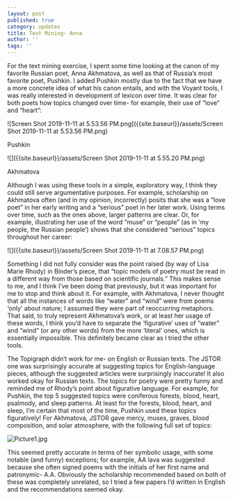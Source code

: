 ```yaml
---
layout: post
published: true
category: updates
title: Text Mining- Anna
author: ''
tags: ''
---
```

For the text mining exercise, I spent some time looking at the canon of my favorite Russian poet, Anna Akhmatova, as well as that of Russia’s most favorite poet, Pushkin. I added Pushkin mostly due to the fact that we have a more concrete idea of what his canon entails, and with the Voyant tools, I was really interested in development of lexicon over time. It was clear for both poets how topics changed over time- for example, their use of “love” and “heart”:

![Screen Shot 2019-11-11 at 5.53.56 PM.png]({{site.baseurl}}/assets/Screen Shot 2019-11-11 at 5.53.56 PM.png)

Pushkin


![]({{site.baseurl}}/assets/Screen Shot 2019-11-11 at 5.55.20 PM.png)


Akhmatova

Although I was using these tools in a simple, exploratory way, I think they could still serve argumentative purposes. For example, scholarship on Akhmatova often (and in my opinion, incorrectly) posits that she was a “love poet” in her early writing and a “serious” poet in her later work. Using terms over time, such as the ones above, larger patterns are clear. Or, for example, illustrating her use of the word “muse” or “people” (as in ‘my people, the Russian people’) shows that she considered “serious” topics throughout her career:

![]({{site.baseurl}}/assets/Screen Shot 2019-11-11 at 7.08.57 PM.png)

Something I did not fully consider was the point raised (by way of Lisa Marie Rhody) in Binder’s piece, that “topic models of poetry must be read in a different way from those based on scientific journals.” This makes sense to me, and I think I’ve been doing that previously, but it was important for me to stop and think about it. For example, with Akhmatova, I never thought that all the instances of words like “water” and “wind” were from poems ‘only’ about nature; I assumed they were part of reoccurring metaphors. That said, to truly represent Akhmatova’s work, or at least her usage of these words, I think you’d have to separate the ‘figurative’ uses of “water” and “wind” (or any other words) from the more ‘literal’ ones, which is essentially impossible. This definitely became clear as I tried the other tools.

The Topigraph didn’t work for me- on English or Russian texts. The JSTOR one was surprisingly accurate at suggesting topics for English-language pieces, although the suggested articles were surprisingly inaccurate! It also worked okay for Russian texts. The topics for poetry were pretty funny and reminded me of Rhody’s point about figurative language. For example, for Pushkin, the top 5 suggested topics were coniferous forests, blood, heart, psalmody, and sleep patterns. At least for the forests, blood, heart, and sleep, I’m certain that most of the time, Pushkin used these topics figuratively! For Akhmatova, JSTOR gave mercy, muses, graves, blood composition, and solar atmosphere, with the following full set of topics:

![Picture1.jpg]({{site.baseurl}}/assets/Picture1.jpg)

This seemed pretty accurate in terms of her symbolic usage, with some notable (and funny) exceptions; for example, AA lava was suggested because she often signed poems with the initials of her first name and patronymic- A.A. Obviously the scholarship recommended based on both of these was completely unrelated, so I tried a few papers I’d written in English and the recommendations seemed okay.
